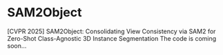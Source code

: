# SAM2Object
[CVPR 2025] SAM2Object: Consolidating View Consistency via SAM2 for Zero-Shot Class-Agnostic 3D Instance Segmentation
The code is coming soon...
